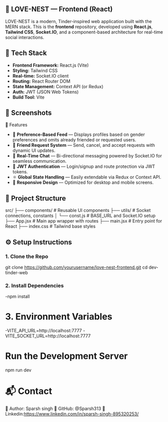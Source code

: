 ## 💖 LOVE-NEST — Frontend (React)

LOVE-NEST is a modern, Tinder-inspired web application built with the MERN stack. This is the **frontend** repository, developed using **React.js**, **Tailwind CSS**, **Socket.IO**, and a component-based architecture for real-time social interactions.

## 🧱 Tech Stack

- **Frontend Framework:** React.js (Vite)
- **Styling:** Tailwind CSS
- **Real-time:** Socket.IO client
- **Routing:** React Router DOM
- **State Management:** Context API (or Redux)
- **Auth:** JWT (JSON Web Tokens)
- **Build Tool:** Vite


## 📸 Screenshots

🚀 Features

- 🎯 **Preference-Based Feed** — Displays profiles based on gender preferences and omits already friended or requested users.
- 💌 **Friend Request System** — Send, cancel, and accept requests with dynamic UI updates.
- 💬 **Real-Time Chat** — Bi-directional messaging powered by Socket.IO for seamless communication.
- 🔐 **JWT Authentication** — Login/signup and route protection via JWT tokens.
- ⚛️ **Global State Handling** — Easily extendable via Redux or Context API.
- 📱 **Responsive Design** — Optimized for desktop and mobile screens.

## 📁 Project Structure

src/
├── components/ # Reusable UI components
├── utils/ # Socket connections, constants
│ └── const.js # BASE_URL and Socket.IO setup
├── App.jsx # Main app wrapper with routes
├── main.jsx # Entry point for React
├── index.css # Tailwind base styles

## ⚙️ Setup Instructions

### 1. Clone the Repo
git clone https://github.com/yourusername/love-nest-frontend.git
cd dev-tinder-web

### 2. Install Dependencies
-npm install

# 3. Environment Variables 
-VITE_API_URL=http://localhost:7777
-VITE_SOCKET_URL=http://localhost:7777

#  Run the Development Server
npm run dev

# 📬 Contact

👤 Author: Sparsh singh
🔗 GitHub: @Sparsh313
🔗 Linkedin:https://www.linkedin.com/in/sparsh-singh-895320253/



